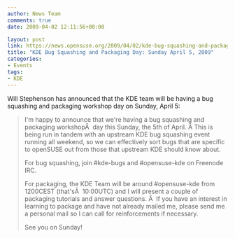 ```yaml
---
author: News Team
comments: true
date: 2009-04-02 12:11:56+00:00

layout: post
link: https://news.opensuse.org/2009/04/02/kde-bug-squashing-and-packaging-day-sunday-april-5-2009/
title: "KDE Bug Squashing and Packaging Day: Sunday April 5, 2009"
categories:
- Events
tags:
- KDE
---
```

Will Stephenson has announced that the KDE team will be having a bug squashing and packaging workshop day on Sunday, April 5:


<blockquote>I'm happy to announce that we're having a bug squashing and packaging workshopÂ  day this Sunday, the 5th of April. Â This is being run in tandem with an upstream KDE bug squashing event running all weekend, so we can effectively sort bugs that are specific to openSUSE out from those that upstream KDE should know about.

For bug squashing, join #kde-bugs and #opensuse-kde on Freenode IRC.

For packaging, the KDE Team will be around #opensuse-kde from 1200CEST (that'sÂ  10:00UTC) and I will present a couple of packaging tutorials and answer questions. Â  If you have an interest in learning to package and have not already mailed me, please send me a personal mail so I can call for
reinforcements if necessary.

See you on Sunday!</blockquote>

		
